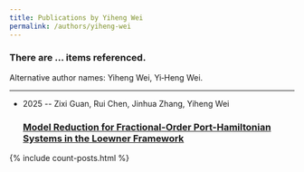 ```yaml
---
title: Publications by Yiheng Wei
permalink: /authors/yiheng-wei
---
```


<h3 id="number-posts">There are ... items referenced.</h3>
<p id='info-authors'>Alternative author names: Yiheng Wei, Yi‐Heng Wei.</p>
<hr />
<ul class="post-list">
<li><span class='post-meta'>2025 -- Zixi Guan, Rui Chen, Jinhua Zhang, Yiheng Wei</span><h3><a class='post-link' href="{{ site.baseurl }}/model-reduction-for-fractional-order-port-hamiltonian-systems-in-the-loewner-framework">Model Reduction for Fractional-Order Port-Hamiltonian Systems in the Loewner Framework</a></h3></li>

</ul>
{% include count-posts.html %}
